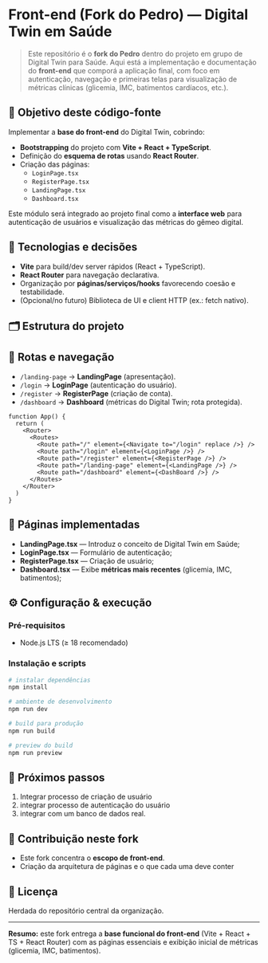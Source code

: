 # Front-end (Fork do Pedro) — Digital Twin em Saúde

> Este repositório é o **fork do Pedro** dentro do projeto em grupo de Digital Twin para Saúde. Aqui está a implementação e documentação do **front-end** que comporá a aplicação final, com foco em autenticação, navegação e primeiras telas para visualização de métricas clínicas (glicemia, IMC, batimentos cardíacos, etc.).

## 🎯 Objetivo deste código-fonte

Implementar a **base do front-end** do Digital Twin, cobrindo:

- **Bootstrapping** do projeto com **Vite + React + TypeScript**.
- Definição do **esquema de rotas** usando **React Router**.
- Criação das páginas:
  - `LoginPage.tsx`
  - `RegisterPage.tsx`
  - `LandingPage.tsx`
  - `Dashboard.tsx`

Este módulo será integrado ao projeto final como a **interface web** para autenticação de usuários e visualização das métricas do gêmeo digital.


## 🧩 Tecnologias e decisões

- **Vite** para build/dev server rápidos (React + TypeScript).
- **React Router** para navegação declarativa.
- Organização por **páginas/serviços/hooks** favorecendo coesão e testabilidade.
- (Opcional/no futuro) Biblioteca de UI e client HTTP (ex.: fetch nativo).

## 🗂️ Estrutura do projeto



## 🧭 Rotas e navegação

- `/landing-page` → **LandingPage** (apresentação).
- `/login` → **LoginPage** (autenticação do usuário).
- `/register` → **RegisterPage** (criação de conta).
- `/dashboard` → **Dashboard** (métricas do Digital Twin; rota protegida).

```tsx
function App() {
  return (
    <Router>
      <Routes>
        <Route path="/" element={<Navigate to="/login" replace />} />
        <Route path="/login" element={<LoginPage />} />
        <Route path="/register" element={<RegisterPage />} />
        <Route path="/landing-page" element={<LandingPage />} />
        <Route path="/dashboard" element={<DashBoard />} />
      </Routes>
    </Router>
  )
}
```

## 🧱 Páginas implementadas

- **LandingPage.tsx** — Introduz o conceito de Digital Twin em Saúde;
- **LoginPage.tsx** — Formulário de autenticação; 
- **RegisterPage.tsx** — Criação de usuário;  
- **Dashboard.tsx** — Exibe **métricas mais recentes** (glicemia, IMC, batimentos);

## ⚙️ Configuração & execução

### Pré-requisitos
- Node.js LTS (≥ 18 recomendado)

### Instalação e scripts

```bash
# instalar dependências
npm install

# ambiente de desenvolvimento
npm run dev

# build para produção
npm run build

# preview do build
npm run preview
```

## 🚧 Próximos passos

1. Integrar processo de criação de usuário
2. integrar processo de autenticação do usuário
3. integrar com um banco de dados real.

## 🤝 Contribuição neste fork

- Este fork concentra o **escopo de front-end**.
- Criação da arquitetura de páginas e o que cada uma deve conter

## 🧾 Licença

Herdada do repositório central da organização.

---

**Resumo:** este fork entrega a **base funcional do front-end** (Vite + React + TS + React Router) com as páginas essenciais e exibição inicial de métricas (glicemia, IMC, batimentos).
